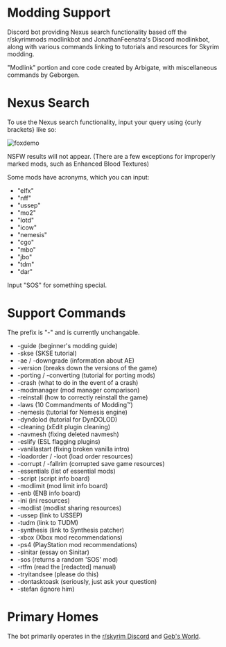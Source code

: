 # Modding Support
Discord bot providing Nexus search functionality based off the r/skyrimmods modlinkbot and JonathanFeenstra's Discord modlinkbot, along with various commands linking to tutorials and resources for Skyrim modding.

"Modlink" portion and core code created by Arbigate, with miscellaneous commands by Geborgen.

# Nexus Search
To use the Nexus search functionality, input your query using {curly brackets} like so:

![foxdemo](https://i.imgur.com/klzeCdJ.png)

NSFW results will not appear. (There are a few exceptions for improperly marked mods, such as Enhanced Blood Textures)

Some mods have acronyms, which you can input: 

* "elfx" 
* "nff" 
* "ussep" 
* "mo2" 
* "lotd" 
* "icow" 
* "nemesis" 
* "cgo" 
* "mbo" 
* "jbo" 
* "tdm" 
* "dar"

Input "SOS" for something special.

# Support Commands
The prefix is "-" and is currently unchangable.
* -guide (beginner's modding guide)
* -skse (SKSE tutorial)
* -ae / -downgrade (information about AE)
* -version (breaks down the versions of the game)
* -porting / -converting (tutorial for porting mods)
* -crash (what to do in the event of a crash)
* -modmanager (mod manager comparison)
* -reinstall (how to correctly reinstall the game)
* -laws (10 Commandments of Modding™️)
* -nemesis (tutorial for Nemesis engine)
* -dyndolod (tutorial for DynDOLOD)
* -cleaning (xEdit plugin cleaning)
* -navmesh (fixing deleted navmesh)
* -eslify (ESL flagging plugins)
* -vanillastart (fixing broken vanilla intro)
* -loadorder / -loot (load order resources)
* -corrupt / -fallrim (corrupted save game resources)
* -essentials (list of essential mods)
* -script (script info board)
* -modlimit (mod limit info board)
* -enb (ENB info board)
* -ini (ini resources)
* -modlist (modlist sharing resources)
* -ussep (link to USSEP)
* -tudm (link to TUDM)
* -synthesis (link to Synthesis patcher)
* -xbox (Xbox mod recommendations)
* -ps4 (PlayStation mod recommendations)
* -sinitar (essay on Sinitar)
* -sos (returns a random 'SOS' mod)
* -rtfm (read the [redacted] manual)
* -tryitandsee (please do this)
* -dontasktoask (seriously, just ask your question)
* -stefan (ignore him)

# Primary Homes
The bot primarily operates in the [r/skyrim Discord](https://discord.com/invite/skyrim) and [Geb's World](https://discord.com/invite/WC9ZqcTsmd).
